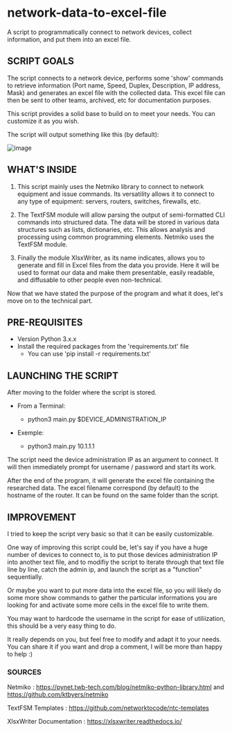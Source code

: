 # network-data-to-excel-file
A script to programmatically connect to network devices, collect information, and put them into an excel file.

## SCRIPT GOALS

The script connects to a network device, performs some 'show' commands to retrieve information (Port name, Speed, Duplex, Description, IP address, Mask) and generates an excel file with the collected data. This excel file can then be sent to other teams, archived, etc for documentation purposes.

This script provides a solid base to build on to meet your needs. You can customize it as you wish.

The script will output something like this (by default):

![image](https://user-images.githubusercontent.com/104331973/190849660-b66b4c20-5513-4a96-80dc-255392f99a16.png)


## WHAT'S INSIDE

1) This script mainly uses the Netmiko library to connect to network equipment and issue commands.
Its versatility allows it to connect to any type of equipment: servers, routers, switches, firewalls, etc.

2) The TextFSM module will allow parsing the output of semi-formatted CLI commands into structured data. The data will be stored in various data structures such as lists, dictionaries, etc. This allows analysis and processing using common programming elements. Netmiko uses the TextFSM module.

3) Finally the module XlsxWriter, as its name indicates, allows you to generate and fill in Excel files from the data you provide.
Here it will be used to format our data and make them presentable, easily readable, and diffusable to other people even non-technical.

Now that we have stated the purpose of the program and what it does, let's move on to the technical part.

## PRE-REQUISITES

- Version Python 3.x.x
- Install the required packages from the 'requirements.txt' file
  - You can use 'pip install -r requirements.txt'

  
## LAUNCHING THE SCRIPT

After moving to the folder where the script is stored.

- From a Terminal:
  - python3 main.py $DEVICE_ADMINISTRATION_IP

- Exemple:
  - python3 main.py 10.1.1.1

The script need the device administration IP as an argument to connect. It will then immediately prompt for username / password and start its work.

After the end of the program, it will generate the excel file containing the researched data.
The excel filename correspond (by default) to the hostname of the router. It can be found on the same folder than the script.

## IMPROVEMENT

I tried to keep the script very basic so that it can be easily customizable.

One way of improving this script could be, let's say if you have a huge number of devices to connect to, is to put those devices administration IP into another text file, and to modifiy the script to iterate through that text file line by line, catch the admin ip, and launch the script as a "function" sequentially.

Or maybe you want to put more data into the excel file, so you will likely do some more show commands to gather the particular informations you are looking for and activate some more cells in the excel file to write them.

You may want to hardcode the username in the script for ease of utiliization, this should be a very easy thing to do.

It really depends on you, but feel free to modify and adapt it to your needs. 
You can share it if you want and drop a comment, I will be more than happy to help :)
 
### SOURCES
 
Netmiko : https://pynet.twb-tech.com/blog/netmiko-python-library.html and https://github.com/ktbyers/netmiko

TextFSM Templates : https://github.com/networktocode/ntc-templates

XlsxWriter Documentation : https://xlsxwriter.readthedocs.io/
 
 
 
